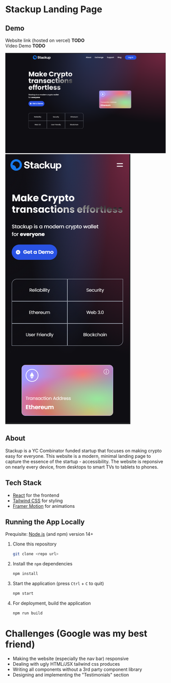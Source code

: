 # Stackup Landing Page

## Demo

Website link (hosted on vercel) **TODO**\
Video Demo **TODO**

![Laptop Page](./demo/laptop.png)
![Phone Page](./demo/phone.png)

## About
Stackup is a YC Combinator funded startup that 
focuses on making crypto easy for everyone. This website is a modern,
minimal landing page to capture the essence of the startup - accessibility.
The website is reponsive on nearly every device, from desktops to
smart TVs to tablets to phones.

## Tech Stack

- [React](https://reactjs.org) for the frontend
- [Tailwind CSS](https://tailwindcss.com) for styling
- [Framer Motion](https://framer.com/motion) for animations

## Running the App Locally
Prequisite: [Node.js](https://nodejs.org) (and npm) version 14+

1. Clone this repository
    ```sh
    git clone <repo url>
    ```
2. Install the `npm` dependencies
    ```sh
    npm install
    ```
3. Start the application (press `Ctrl` + `C` to quit)
    ```sh
    npm start
    ```
4. For deployment, build the application
    ```sh
    npm run build
    ```

# Challenges (Google was my best friend)

- Making the website (especially the nav bar) responsive
- Dealing with ugly HTML/JSX tailwind css produces
- Writing all components without a 3rd party component library
- Designing and implementing the "Testimonials" section